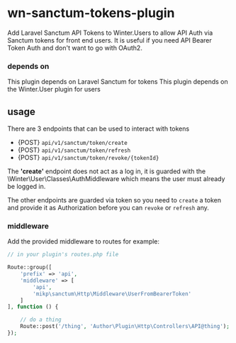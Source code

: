 # wn-sanctum-tokens-plugin

Add Laravel Sanctum API Tokens to Winter.Users to allow API Auth via Sanctum tokens for front end users. It is useful if you need API Bearer Token Auth and don't want to go with OAuth2.

### depends on

This plugin depends on Laravel Sanctum for tokens
This plugin depends on the Winter.User plugin for users

## usage

There are 3 endpoints that can be used to interact with tokens

- {POST} `api/v1/sanctum/token/create`
- {POST} `api/v1/sanctum/token/refresh`
- {POST} `api/v1/sanctum/token/revoke/{tokenId}`

The **'create'** endpoint does not act as a log in, it is guarded with the \Winter\User\Classes\AuthMiddleware which means the user must already be logged in.

The other endpoints are guarded via token so you need to `create` a token and provide it as Authorization before you can `revoke` or `refresh` any.

### middleware

Add the provided middleware to routes for example:

```php
// in your plugin's routes.php file

Route::group([
    'prefix' => 'api',
    'middleware' => [
        'api',
        'mikp\sanctum\Http\Middleware\UserFromBearerToken'
    ]
], function () {

    // do a thing
    Route::post('/thing', 'Author\Plugin\Http\Controllers\API@thing');
});
```
